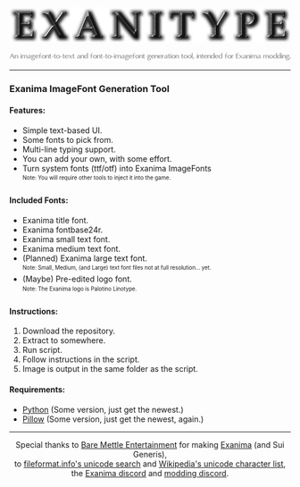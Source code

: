 <p align="center"><img src="https://github.com/YewYew/Exanitype/blob/main/samples/exanitype_title.png"/></p>
<p align="center"><img src="https://github.com/YewYew/Exanitype/blob/main/samples/exanitype_subtitle.png"/></p>
<hr>
<h3>Exanima ImageFont Generation Tool</h3>
<h4>Features:</h4>
<ul>
  <li>Simple text-based UI.</li>
  <li>Some fonts to pick from.</li>
  <li>Multi-line typing support.</li>
  <li>You can add your own, with some effort.</li>
  <li>Turn system fonts (ttf/otf) into Exanima ImageFonts</li>
  <sub><sup>Note: You will require other tools to inject it into the game.</sup></sub>
</ul>
<h4>Included Fonts:</h4>
<ul>
  <li>Exanima title font.</li>
  <li>Exanima fontbase24r.</li>
  <li>Exanima small text font.</li>
  <li>Exanima medium text font.</li>
  <li>(Planned) Exanima large text font.</li>
  <sub><sup>Note: Small, Medium, (and Large) text font files not at full resolution... yet.</sup></sub>
  <li>(Maybe) Pre-edited logo font.</li>
  <sub><sup>Note: The Exanima logo is Palotino Linotype.</sup></sub>
</ul>
<h4>Instructions:</h4>
<ol>
  <li>Download the repository.</li>
  <li>Extract to somewhere.</li>
  <li>Run script.</li>
  <li>Follow instructions in the script.</li>
  <li>Image is output in the same folder as the script.</li>
</ol>
<h4>Requirements:</h4>
<ul>
  <li><a href="https://www.python.org/">Python</a> (Some version, just get the newest.)</li>
  <li><a href="https://pypi.org/project/Pillow/">Pillow</a> (Some version, just get the newest, again.)</li>
</ul>
<hr>
<p align="center">
Special thanks to <a href="https://www.baremettle.com/">Bare Mettle Entertainment</a> for making <a href="https://store.steampowered.com/app/362490/Exanima/">Exanima</a> (and Sui Generis),<br>
to <a href=https://www.fileformat.info/info/unicode/char/search.htm>fileformat.info's unicode search</a> and <a href=https://en.wikipedia.org/wiki/List_of_Unicode_characters>Wikipedia's unicode character list</a>,<br>
the <a href="https://discord.gg/urAMNZBVMz">Exanima discord</a> and <a href="https://discord.gg/DVwrg2Vpqc">modding discord</a>.<br>
</p>

